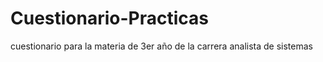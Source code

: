 # Cuestionario-Practicas
cuestionario para la materia de 3er año de la carrera analista de sistemas
